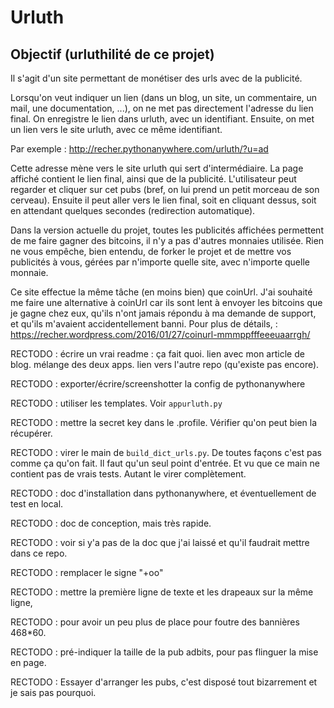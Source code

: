 # Urluth

## Objectif (urluthilité de ce projet)

Il s'agit d'un site permettant de monétiser des urls avec de la publicité.

Lorsqu'on veut indiquer un lien (dans un blog, un site, un commentaire, un mail, une documentation, ...), on ne met pas directement l'adresse du lien final. On enregistre le lien dans urluth, avec un identifiant. Ensuite, on met un lien vers le site urluth, avec ce même identifiant.

Par exemple :
http://recher.pythonanywhere.com/urluth/?u=ad

Cette adresse mène vers le site urluth qui sert d'intermédiaire. La page affiché contient le lien final, ainsi que de la publicité. L'utilisateur peut regarder et cliquer sur cet pubs (bref, on lui prend un petit morceau de son cerveau). Ensuite il peut aller vers le lien final, soit en cliquant dessus, soit en attendant quelques secondes (redirection automatique).

Dans la version actuelle du projet, toutes les publicités affichées permettent de me faire gagner des bitcoins, il n'y a pas d'autres monnaies utilisée. Rien ne vous empêche, bien entendu, de forker le projet et de mettre vos publicités à vous, gérées par n'importe quelle site, avec n'importe quelle monnaie.

Ce site effectue la même tâche (en moins bien) que coinUrl. J'ai souhaité me faire une alternative à coinUrl car ils sont lent à envoyer les bitcoins que je gagne chez eux, qu'ils n'ont jamais répondu à ma demande de support, et qu'ils m'avaient accidentellement banni. Pour plus de détails, : https://recher.wordpress.com/2016/01/27/coinurl-mmmppfffeeeuaarrgh/



RECTODO : écrire un vrai readme : ça fait quoi. lien avec mon article de blog. mélange des deux apps. lien vers l'autre repo (qu'existe pas encore).

RECTODO : exporter/écrire/screenshotter la config de pythonanywhere

RECTODO : utiliser les templates. Voir `appurluth.py`

RECTODO : mettre la secret key dans le .profile. Vérifier qu'on peut bien la récupérer.

RECTODO : virer le main de `build_dict_urls.py`. De toutes façons c'est pas comme ça qu'on fait. Il faut qu'un seul point d'entrée. Et vu que ce main ne contient pas de vrais tests. Autant le virer complètement.

RECTODO : doc d'installation dans pythonanywhere, et éventuellement de test en local.

RECTODO : doc de conception, mais très rapide.

RECTODO : voir si y'a pas de la doc que j'ai laissé et qu'il faudrait mettre dans ce repo.


RECTODO : remplacer le signe "+oo"

RECTODO : mettre la première ligne de texte et les drapeaux sur la même ligne,

RECTODO : pour avoir un peu plus de place pour foutre des bannières 468*60.

RECTODO : pré-indiquer la taille de la pub adbits, pour pas flinguer la mise en page.

RECTODO : Essayer d'arranger les pubs, c'est disposé tout bizarrement et je sais pas pourquoi.

